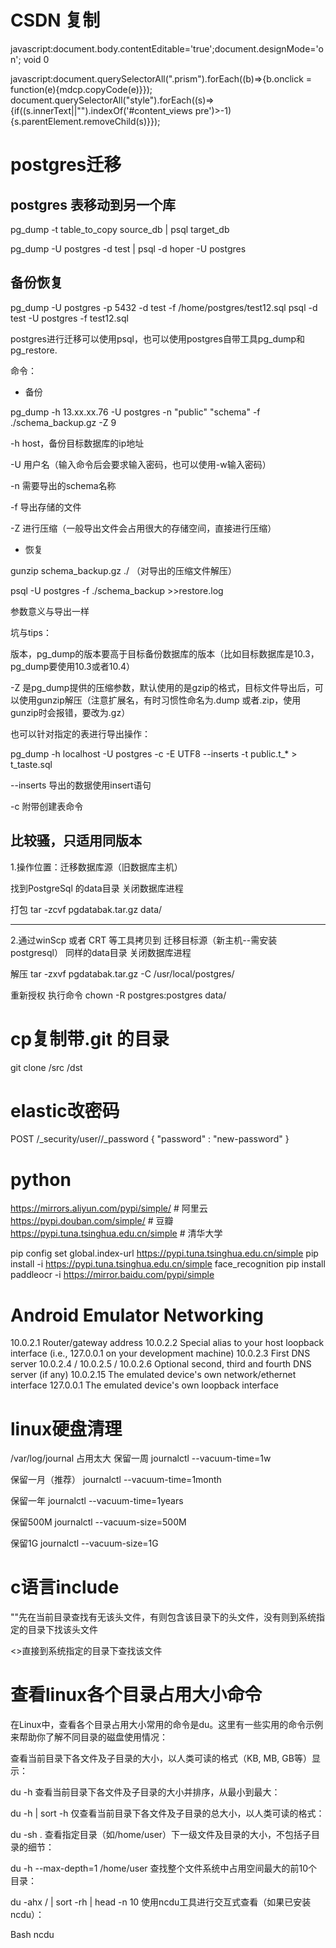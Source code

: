 
# CSDN 复制
javascript:document.body.contentEditable='true';document.designMode='on'; void 0

javascript:document.querySelectorAll(".prism").forEach((b)=>{b.onclick = function(e){mdcp.copyCode(e)}});
document.querySelectorAll("style").forEach((s)=>{if((s.innerText||"").indexOf('#content_views pre')>-1){s.parentElement.removeChild(s)}});

# postgres迁移

## postgres 表移动到另一个库
pg_dump -t table_to_copy source_db | psql target_db

pg_dump -U postgres -d test | psql -d hoper -U postgres
## 备份恢复
pg_dump -U postgres -p 5432 -d test -f /home/postgres/test12.sql
psql -d test -U postgres -f test12.sql


postgres进行迁移可以使用psql，也可以使用postgres自带工具pg_dump和pg_restore.

命令：

- 备份

pg_dump -h 13.xx.xx.76 -U postgres -n "public" "schema" -f ./schema_backup.gz -Z 9

-h host，备份目标数据库的ip地址

-U 用户名（输入命令后会要求输入密码，也可以使用-w输入密码）

-n 需要导出的schema名称

-f 导出存储的文件

-Z 进行压缩（一般导出文件会占用很大的存储空间，直接进行压缩）

- 恢复

gunzip schema_backup.gz ./ （对导出的压缩文件解压）

psql -U postgres -f ./schema_backup >>restore.log

参数意义与导出一样

坑与tips：

版本，pg_dump的版本要高于目标备份数据库的版本（比如目标数据库是10.3， pg_dump要使用10.3或者10.4）

-Z 是pg_dump提供的压缩参数，默认使用的是gzip的格式，目标文件导出后，可以使用gunzip解压（注意扩展名，有时习惯性命名为.dump 或者.zip，使用gunzip时会报错，要改为.gz）

也可以针对指定的表进行导出操作：

pg_dump -h localhost -U postgres -c -E UTF8 --inserts -t public.t_* > t_taste.sql

--inserts 导出的数据使用insert语句

-c 附带创建表命令

## 比较骚，只适用同版本
1.操作位置：迁移数据库源（旧数据库主机）

找到PostgreSql 的data目录   关闭数据库进程

打包 tar -zcvf pgdatabak.tar.gz data/

------------------------------------------------------------------

2.通过winScp 或者 CRT 等工具拷贝到    迁移目标源（新主机--需安装postgresql）  同样的data目录 关闭数据库进程

解压  tar -zxvf pgdatabak.tar.gz -C /usr/local/postgres/

重新授权 执行命令  chown -R postgres:postgres data/


# cp复制带.git 的目录
git clone /src /dst


# elastic改密码
POST /_security/user/<user>/_password
{
"password" : "new-password"
}

# python

https://mirrors.aliyun.com/pypi/simple/     # 阿里云
https://pypi.douban.com/simple/             # 豆瓣
https://pypi.tuna.tsinghua.edu.cn/simple    # 清华大学

pip config set global.index-url https://pypi.tuna.tsinghua.edu.cn/simple
pip install -i  https://pypi.tuna.tsinghua.edu.cn/simple face_recognition
pip install paddleocr -i https://mirror.baidu.com/pypi/simple

# Android Emulator Networking
10.0.2.1	Router/gateway address
10.0.2.2	Special alias to your host loopback interface (i.e., 127.0.0.1 on your development machine)
10.0.2.3	First DNS server
10.0.2.4 / 10.0.2.5 / 10.0.2.6	Optional second, third and fourth DNS server (if any)
10.0.2.15	The emulated device's own network/ethernet interface
127.0.0.1	The emulated device's own loopback interface

# linux硬盘清理
/var/log/journal 占用太大
保留一周
journalctl --vacuum-time=1w

保留一月（推荐）
journalctl --vacuum-time=1month

保留一年
journalctl --vacuum-time=1years

保留500M
journalctl --vacuum-size=500M

保留1G
journalctl --vacuum-size=1G



# c语言include
""先在当前目录查找有无该头文件，有则包含该目录下的头文件，没有则到系统指定的目录下找该头文件

<>直接到系统指定的目录下查找该文件

# 查看linux各个目录占用大小命令
在Linux中，查看各个目录占用大小常用的命令是du。这里有一些实用的命令示例来帮助你了解不同目录的磁盘使用情况：

查看当前目录下各文件及子目录的大小，以人类可读的格式（KB, MB, GB等）显示：


du -h
查看当前目录下各文件及子目录的大小并排序，从最小到最大：


du -h | sort -h
仅查看当前目录下各文件及子目录的总大小，以人类可读的格式：


du -sh .
查看指定目录（如/home/user）下一级文件及目录的大小，不包括子目录的细节：


du -h --max-depth=1 /home/user
查找整个文件系统中占用空间最大的前10个目录：


du -ahx / | sort -rh | head -n 10
使用ncdu工具进行交互式查看（如果已安装ncdu）：

Bash
ncdu